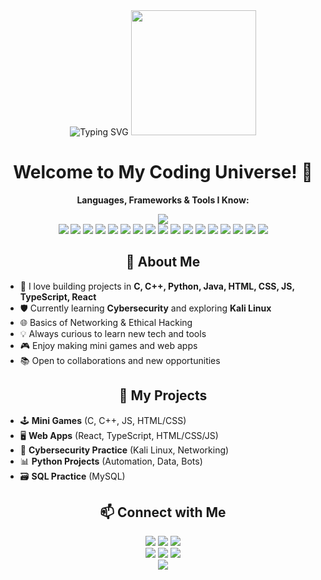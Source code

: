 <!-- PROFILE SHOWCASE README -->
<div align="center">
  
  <img src="https://readme-typing-svg.demolab.com?font=Fira+Code&size=30&pause=1000&color=F7A41D&center=true&vCenter=true&width=435&lines=Hi+%F0%9F%91%8B%2C+I'm+Dhanam+Patel!;Passionate+Coder+%F0%9F%92%BB;Cybersecurity+Learner+%F0%9F%94%91;AI+%2F+ML+Enthusiast+%F0%9F%A4%96;Lifelong+Learner+%F0%9F%8C%8D" alt="Typing SVG" />

  <img src="https://media.giphy.com/media/26tn33aiTi1jkl6H6/giphy.gif" width="200" />

  <h1>Welcome to My Coding Universe! 🚀</h1>
  <p><b>Languages, Frameworks & Tools I Know:</b></p>

  <img src="https://skillicons.dev/icons?i=python,java,cpp,html,css,js,mysql,linux,bash,vscode,git,react,ts" />

  <br/>
  <img src="https://img.shields.io/badge/C%20Programming-00599C?style=for-the-badge&logo=c&logoColor=white" />
  <img src="https://img.shields.io/badge/C++-00599C?style=for-the-badge&logo=c%2B%2B&logoColor=white" />
  <img src="https://img.shields.io/badge/Python-3776AB?style=for-the-badge&logo=python&logoColor=white" />
  <img src="https://img.shields.io/badge/Java-ED8B00?style=for-the-badge&logo=java&logoColor=white" />
  <img src="https://img.shields.io/badge/HTML5-E34F26?style=for-the-badge&logo=html5&logoColor=white" />
  <img src="https://img.shields.io/badge/CSS3-1572B6?style=for-the-badge&logo=css3&logoColor=white" />
  <img src="https://img.shields.io/badge/JavaScript-F7DF1E?style=for-the-badge&logo=javascript&logoColor=black" />
  <img src="https://img.shields.io/badge/TypeScript-007ACC?style=for-the-badge&logo=typescript&logoColor=white" />
  <img src="https://img.shields.io/badge/React-20232A?style=for-the-badge&logo=react&logoColor=61DAFB" />
  <img src="https://img.shields.io/badge/MySQL-4479A1?style=for-the-badge&logo=mysql&logoColor=white" />
  <img src="https://img.shields.io/badge/Linux-FCC624?style=for-the-badge&logo=linux&logoColor=black" />
  <img src="https://img.shields.io/badge/Kali%20Linux-557C94?style=for-the-badge&logo=kalilinux&logoColor=white" />
  <img src="https://img.shields.io/badge/Cybersecurity-232F3E?style=for-the-badge&logo=hackthebox&logoColor=green" />
  <img src="https://img.shields.io/badge/Networking-007396?style=for-the-badge&logo=networkx&logoColor=white" />
  <img src="https://img.shields.io/badge/Bash-4EAA25?style=for-the-badge&logo=gnubash&logoColor=white" />
  <img src="https://img.shields.io/badge/VS%20Code-007ACC?style=for-the-badge&logo=visualstudiocode&logoColor=white" />
  <img src="https://img.shields.io/badge/Git-F05032?style=for-the-badge&logo=git&logoColor=white" />

  <br/>
  <h2>🌟 About Me</h2>
  <ul align="left">
    <li>🔭 I love building projects in <b>C, C++, Python, Java, HTML, CSS, JS, TypeScript, React</b></li>
    <li>🛡️ Currently learning <b>Cybersecurity</b> and exploring <b>Kali Linux</b></li>
    <li>🌐 Basics of Networking & Ethical Hacking</li>
    <li>💡 Always curious to learn new tech and tools</li>
    <li>🎮 Enjoy making mini games and web apps</li>
    <li>📚 Open to collaborations and new opportunities</li>
  </ul>

  <h2>📂 My Projects</h2>
  <ul align="left">
    <li>🕹️ <b>Mini Games</b> (C, C++, JS, HTML/CSS)</li>
    <li>🖥️ <b>Web Apps</b> (React, TypeScript, HTML/CSS/JS)</li>
    <li>🔐 <b>Cybersecurity Practice</b> (Kali Linux, Networking)</li>
    <li>📊 <b>Python Projects</b> (Automation, Data, Bots)</li>
    <li>🗃️ <b>SQL Practice</b> (MySQL)</li>
  </ul>

  <h2>📫 Connect with Me</h2>
  <a href="mailto:dhanampatel2005@gmail.com"><img src="https://img.shields.io/badge/Email-D14836?style=for-the-badge&logo=gmail&logoColor=white" /></a>
  <a href="www.linkedin.com/in/dhanam-patel"><img src="https://img.shields.io/badge/LinkedIn-0077B5?style=for-the-badge&logo=linkedin&logoColor=white" /></a>
  <a href="https://github.com/Dhanam-patel"><img src="https://img.shields.io/badge/GitHub-181717?style=for-the-badge&logo=github&logoColor=white" /></a>

  <br/>
  <img src="https://github-readme-stats.vercel.app/api?username=your-github&show_icons=true&theme=radical" />
  <img src="https://github-readme-streak-stats.herokuapp.com/?user=your-github&theme=radical" />
  <img src="https://github-readme-stats.vercel.app/api/top-langs/?username=your-github&layout=compact&theme=radical" />

  <br/>
  <img src="https://capsule-render.vercel.app/api?type=waving&color=gradient&height=100&section=footer"/>
</div>
